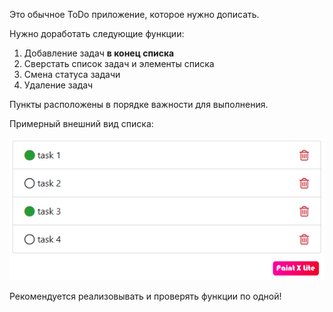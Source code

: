 Это обычное ToDo приложение, которое нужно дописать.

Нужно доработать следующие функции:
1. Добавление задач **в конец списка**
2. Сверстать список задач и элементы списка
3. Смена статуса задачи
4. Удаление задач

Пункты расположены в порядке важности для выполнения.

Примерный внешний вид списка:

![](./todo.png)

Рекомендуется реализовывать и проверять функции по одной!